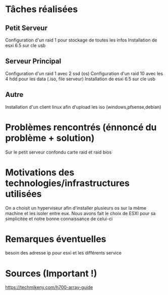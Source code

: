 # Tâches réalisées
## Petit Serveur

Configuration d'un raid 1  pour stockage de toutes les infos
Installation de esxi 6.5 sur cle usb

## Serveur Principal

Configuration d'un raid 1 avec 2 ssd (os)
Configuration d'un raid 10 avec les 4 hdd pour les data (.iso, file serveur) 
Installation de esxi 6.5 sur cle usb
## Autre
Installation d'un client linux afin d'upload les iso (windows,pfsense,debian)

# Problèmes rencontrés (énnoncé du problème + solution)
Sur le petit serveur confondu carte raid et raid bios

# Motivations des technologies/infrastructures utilisées
On a choisit un hyperviseur afin d'installer plusieurs os sur la même machine et les isoler entre eux.
Nous avons fait le choix de ESXI pour sa simplicitée et notre bonne connaissance de celui-ci


# Remarques éventuelles
besoin des adresse ip pour esxi et les différents service

# Sources (Important !)
https://techmikeny.com/h700-array-guide
